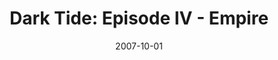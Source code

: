 ---
mission_id: dtide4
slug: "dark-tide-episode-iv-empire"
editorsChoice:
title: "Dark Tide: Episode IV - Empire"
authors: 
    - "Barry Brien"
    - "Patrick Haslow"
    - "Matthew Hallaron"
date: 2007-10-01
filename: "/missions/dtide4.zip"
description: "It is a time of great danger for Kyle Katarn. Having just espaced the INVISOR he makes his way into the heart of the Empire. His friend and co-pilot Jan Ors has been taken to a secret location somewhere in the Imperial Capitol. In order to find her Kyle must evade the legions of imperial forces and locate the shady information dealer TELL TRESSING. But little does Kyle know that another, more sinister element is about to make it's presence felt..."
cover:
levelReplaced: GROMAS
difficulty: yes
bm:	yes
fme: yes
wax: yes
three_do: yes
voc: yes
gmd: no
vue: yes
lfd: yes
base: "New level from scratch" 
editors: "Dark Forge 1.2, WDFUSE"

---